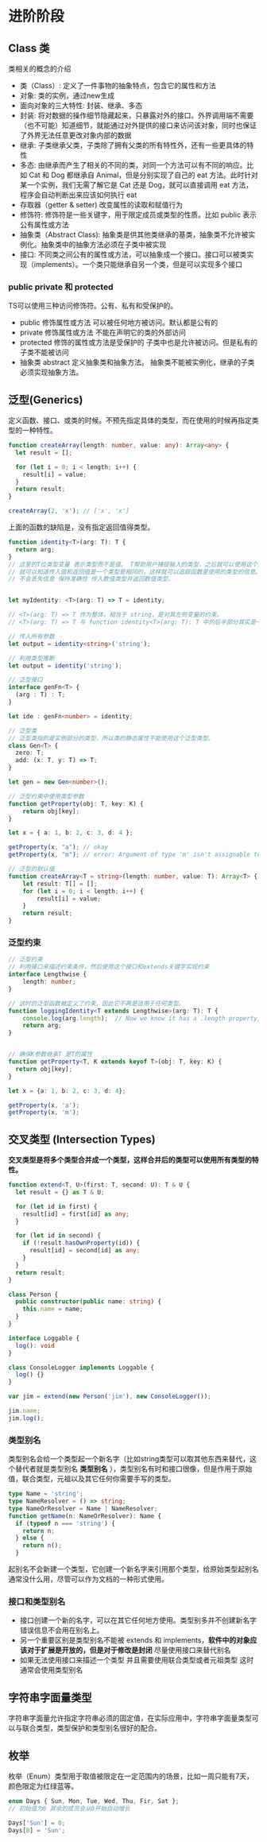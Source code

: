 # 进阶阶段

## Class 类
类相关的概念的介绍

* 类（Class）: 定义了一件事物的抽象特点，包含它的属性和方法
* 对象: 类的实例，通过new生成
* 面向对象的三大特性: 封装、继承、多态
* 封装: 将对数据的操作细节隐藏起来，只暴露对外的接口。外界调用端不需要（也不可能）知道细节，就能通过对外提供的接口来访问该对象，同时也保证了外界无法任意更改对象内部的数据
* 继承: 子类继承父类，子类除了拥有父类的所有特性外，还有一些更具体的特性
* 多态: 由继承而产生了相关的不同的类，对同一个方法可以有不同的响应。比如 Cat 和 Dog 都继承自 Animal，但是分别实现了自己的 eat 方法。此时针对某一个实例，我们无需了解它是 Cat 还是 Dog，就可以直接调用 eat 方法，程序会自动判断出来应该如何执行 eat
* 存取器（getter & setter) 改变属性的读取和赋值行为
* 修饰符: 修饰符是一些关键字，用于限定成员或类型的性质。比如 public 表示公有属性或方法
* 抽象类（Abstract Class): 抽象类是供其他类继承的基类，抽象类不允许被实例化。抽象类中的抽象方法必须在子类中被实现
* 接口: 不同类之间公有的属性或方法，可以抽象成一个接口。接口可以被类实现（implements）。一个类只能继承自另一个类，但是可以实现多个接口

### public private 和 protected
TS可以使用三种访问修饰符。公有、私有和受保护的。

* public 修饰属性或方法 可以被任何地方被访问。默认都是公有的
* private 修饰属性或方法 不能在声明它的类的外部访问
* protected 修饰的属性或方法是受保护的 子类中也是允许被访问。但是私有的子类不能被访问
* 抽象类 abstract 定义抽象类和抽象方法。 抽象类不能被实例化，继承的子类必须实现抽象方法。


## 泛型(Generics)
定义函数、接口、或类的时候。不预先指定具体的类型，而在使用的时候再指定类型的一种特性。

```typescript
function createArray(length: number, value: any): Array<any> {
  let result = [];

  for (let i = 0; i < length; i++) {
    result[i] = value;
  }
  return result;
}

createArray(2, 'x'); // ['x', 'x']
```
上面的函数的缺陷是，没有指定返回值得类型。

```typescript
function identity<T>(arg: T): T {
  return arg;
}
// 这里的T位类型变量 表示类型而不是值。 T帮助用户捕捉输入的类型，之后就可以使用这个类型。使用T作为返回类型，
// 就可以知道传入值和返回值是一个类型是相同的，这样就可以追踪函数里使用的类型的信息。就是泛型，可以适用多个类型
// 不会丢失信息 保持准确性 传入数值类型并返回数值类型。


let myIdentity: <T>(arg: T) => T = identity;

// <T>(arg: T) => T 作为整体，相当于 string，是对其左侧变量的约束。
// <T>(arg: T) => T 与 function identity<T>(arg: T): T 中的后半部分其实是一个意思，约束了函数identity 的参数类型和返回值的类型

// 传入所有参数
let output = identity<string>('string');

// 利用类型推断
let output = identity('string');

// 泛型接口
interface genFn<T> {
  (arg : T) : T;
}

let ide : genFn<number> = identity;

// 泛型类
// 泛型类指的是实例部分的类型，所以类的静态属性不能使用这个泛型类型。
class Gen<T> {
  zero: T;
  add: (x: T, y: T) => T;
}

let gen = new Gen<number>();

// 泛型约束中使用类型参数
function getProperty(obj: T, key: K) {
    return obj[key];
}

let x = { a: 1, b: 2, c: 3, d: 4 };

getProperty(x, "a"); // okay
getProperty(x, "m"); // error: Argument of type 'm' isn't assignable to 'a' | 'b' | 'c' | 'd'.

// 泛型的默认值
function createArray<T = string>(length: number, value: T): Array<T> {
    let result: T[] = [];
    for (let i = 0; i < length; i++) {
        result[i] = value;
    }
    return result;
}
```

### 泛型约束

```typescript
// 泛型约束
// 利用接口来描述约束条件，然后使用这个接口和extends关键字实现约束
interface Lengthwise {
    length: number;
}

// 这时的泛型函数被定义了约束，因此它不再是适用于任何类型。
function loggingIdentity<T extends Lengthwise>(arg: T): T {
    console.log(arg.length);  // Now we know it has a .length property, so no more error
    return arg;
}


// 确保K参数继承T 是T的属性
function getProperty<T, K extends keyof T>(obj: T, key: K) {
  return obj[key];
}

let x = {a: 1, b: 2, c: 3, d: 4};

getProperty(x, 'a');
getProperty(x, 'm');
```

## 交叉类型 (Intersection Types)

**交叉类型是将多个类型合并成一个类型，这样合并后的类型可以使用所有类型的特性。**

```typescript
function extend<T, U>(first: T, second: U): T & U {
  let result = {} as T & U;

  for (let id in first) {
    result[id] = first[id] as any;
  }

  for (let id in second) {
    if (!result.hasOwnProperty(id)) {
      result[id] = second[id] as any;
    }
  }
  return result;
}

class Person {
  public constructor(public name: string) {
    this.name = name;
  }
}

interface Loggable {
  log(): void 
}

class ConsoleLogger implements Loggable {
  log() {}
}

var jim = extend(new Person('jim'), new ConsoleLogger());

jim.name;
jim.log();
```

### 类型别名

类型别名会给一个类型起一个新名字（比如string类型可以取其他东西来替代，这个替代者就是类型别名 **类型别名** ），类型别名有时和接口很像，但是作用于原始值，联合类型，元祖以及其它任何你需要手写的类型。

```typescript
type Name = 'string';
type NameResolver = () => string;
type NameOrResolver = Name | NameResolver;
function getName(n: NameOrResolver): Name {
  if (typeof n === 'string') {
    return n;
  } else {
    return n();
  }
```
起别名不会新建一个类型，它创建一个新名字来引用那个类型，给原始类型起别名通常没什么用，尽管可以作为文档的一种形式使用。


### 接口和类型别名

* 接口创建一个新的名字，可以在其它任何地方使用。类型别多并不创建新名字 错误信息不会用在别名上。
* 另一个重要区别是类型别名不能被 extends 和 implements，**软件中的对象应该对于扩展是开放的，但是对于修改是封闭** 尽量使用接口来替代别名
* 如果无法使用接口来描述一个类型 并且需要使用联合类型或者元祖类型 这时通常会使用类型别名

## 字符串字面量类型
字符串字面量允许指定字符串必须的固定值，在实际应用中，字符串字面量类型可以与联合类型，类型保护和类型别名很好的配合。



## 枚举
枚举（Enum）类型用于取值被限定在一定范围内的场景，比如一周只能有7天，颜色限定为红绿蓝等。

```typescript
enum Days { Sun, Mon, Tue, Wed, Thu, Fir, Sat };
// 初始值为0 其余的成员会从0开始自动增长

Days['Sun'] = 0;
Days[0] = 'Sun';
```


